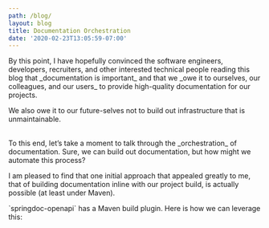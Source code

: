 ```yaml
---
path: /blog/
layout: blog
title: Documentation Orchestration
date: '2020-02-23T13:05:59-07:00'
---
```

By this point, I have hopefully convinced the software engineers, developers, recruiters, and other interested technical people reading this blog that \_documentation is important\_ and that we \_owe it to ourselves, our colleagues, and our users\_ to provide high-quality documentation for our projects.

We also owe it to our future-selves not to build out infrastructure that is unmaintainable.

\
To this end, let’s take a moment to talk through the \_orchestration\_ of documentation. Sure, we can build out documentation, but how might we automate this process?

I am pleased to find that one initial approach that appealed greatly to me, that of building documentation inline with our project build, is actually possible (at least under Maven).

\`springdoc-openapi\` has a Maven build plugin. Here is how we can leverage this:
